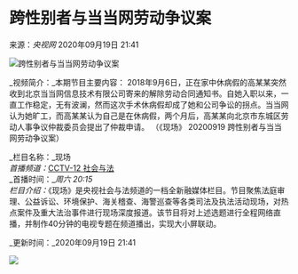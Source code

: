 # 跨性别者与当当网劳动争议案

来源：_央视网_ 2020年09月19日 21:41

![跨性别者与当当网劳动争议案](https://p1.img.cctvpic.com/fmspic/2020/09/19/b84a48b2a3b94bb194767c5f2e286b79-30509133-1.jpg)

_视频简介：_本期节目主要内容： 2018年9月6日，正在家中休病假的高某某突然收到北京当当网信息技术有限公司寄来的解除劳动合同通知书。自她入职以来，一直工作稳定，无有波澜，然而这次手术休病假却成了她和公司争讼的拐点。当当网认为她旷工，而高某某认为自己是在休病假，两个月后，高某某向北京市东城区劳动人事争议仲裁委员会提出了仲裁申请。 （《现场》 20200919 跨性别者与当当网劳动争议案）

_栏目名称：_现场  
_首播频道：_[CCTV-12 社会与法](https://tv.cctv.com/cctv12/)  
_首播时间：__周六 20:15_  
_栏目介绍：_《现场》是央视社会与法频道的一档全新融媒体栏目。节目聚焦法庭审理、公益诉讼、环境保护、海关稽查、海警巡查等各类司法及执法活动现场，对热点案件及重大法治事件进行现场深度报道。该节目将对上述选题进行全程网络直播，并制作40分钟的电视专题在频道播出，实现大小屏联动。

_更新时间：_2020年09月19日 21:41

![](//p1.img.cctvpic.com/photoAlbum/templet/common/DEPA1452928146750159/left_butpng_03.png)